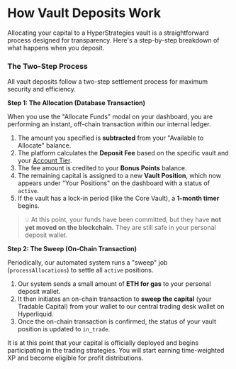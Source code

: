 # How Vault Deposits Work

Allocating your capital to a HyperStrategies vault is a straightforward process designed for transparency. Here's a step-by-step breakdown of what happens when you deposit.

### The Two-Step Process

All vault deposits follow a two-step settlement process for maximum security and efficiency.

**Step 1: The Allocation (Database Transaction)**

When you use the "Allocate Funds" modal on your dashboard, you are performing an instant, off-chain transaction within our internal ledger.

1.  The amount you specified is **subtracted** from your "Available to Allocate" balance.
2.  The platform calculates the **Deposit Fee** based on the specific vault and your [Account Tier](/user-guides/account-tiers.md).
3.  The fee amount is credited to your **Bonus Points** balance.
4.  The remaining capital is assigned to a new **Vault Position**, which now appears under "Your Positions" on the dashboard with a status of `active`.
5.  If the vault has a lock-in period (like the Core Vault), a **1-month timer** begins.

> 💡 At this point, your funds have been committed, but they have **not yet moved on the blockchain.** They are still safe in your personal deposit wallet.

**Step 2: The Sweep (On-Chain Transaction)**

Periodically, our automated system runs a "sweep" job (`processAllocations`) to settle all `active` positions.

1.  Our system sends a small amount of **ETH for gas** to your personal deposit wallet.
2.  It then initiates an on-chain transaction to **sweep the capital** (your Tradable Capital) from your wallet to our central trading desk wallet on Hyperliquid.
3.  Once the on-chain transaction is confirmed, the status of your vault position is updated to `in_trade`.

It is at this point that your capital is officially deployed and begins participating in the trading strategies. You will start earning time-weighted XP and become eligible for profit distributions.